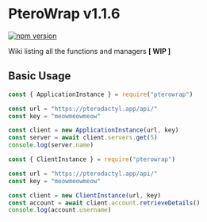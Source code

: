 # PteroWrap v1.1.6

[![npm version](https://badge.fury.io/js/pterowrap.svg)](https://badge.fury.io/js/pterowrap)

Wiki listing all the functions and managers **[ WIP ]**

## Basic Usage

```javascript
const { ApplicationInstance } = require("pterowrap")

const url = "https://pterodactyl.app/api/"
const key = "meowmeowmeow"

const client = new ApplicationInstance(url, key)
const server = await client.servers.get(5)
console.log(server.name)
```

```javascript
const { ClientInstance } = require("pterowrap")

const url = "https://pterodactyl.app/api/"
const key = "meowmeowmeow"

const client = new ClientInstance(url, key)
const account = await client.account.retrieveDetails()
console.log(account.username)
```
